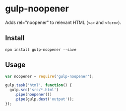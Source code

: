 # gulp-noopener

Adds rel="noopener" to relevant HTML (`<a>` and `<form>`).

## Install

`npm install gulp-noopener --save`

## Usage

```js
var noopener = require('gulp-noopener');

gulp.task('html', function() {
  gulp.src('src/*.html')
    .pipe(noopener())
    .pipe(gulp.dest('output'));
});
```
